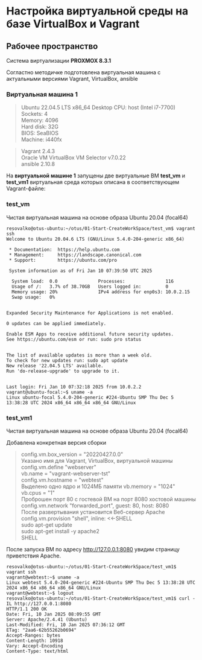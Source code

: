 # Настройка виртуальной среды на базе VirtualBox и Vagrant

## Рабочее пространство
Система виртуализации **PROXMOX 8.3.1**

Согластно методичке подготовлена виртуальная машина с актуальными версиями Vagrant, VirtualBox, ansible  
### Виртуальная машина 1
> Ubuntu 22.04.5 LTS x86_64 Desktop
> CPU: host (Intel i7-7700)  
> Sockets: 4  
> Memory: 4096  
> Hard disk: 32G  
> BIOS: SeaBIOS  
> Machine: i440fx  

> Vagrant 2.4.3  
> Oracle VM VirtualBox VM Selector v7.0.22  
> ansible 2.10.8

На **виртуальной машине 1** запущены две виртуальные ВМ **test_vm** и **test_vm1** виртуальная среда которых описана в соответствующем Vagrant-файле:  

### test_vm  
Чистая виртуальная машина на основе образа Ubuntu 20.04 (focal64) 
``` 
resovalko@otus-ubuntu:~/otus/01-Start-CreateWorkSpace/test_vm$ vagrant ssh
Welcome to Ubuntu 20.04.6 LTS (GNU/Linux 5.4.0-204-generic x86_64)

 * Documentation:  https://help.ubuntu.com
 * Management:     https://landscape.canonical.com
 * Support:        https://ubuntu.com/pro

 System information as of Fri Jan 10 07:39:50 UTC 2025

  System load:  0.0               Processes:               116
  Usage of /:   3.7% of 38.70GB   Users logged in:         0
  Memory usage: 20%               IPv4 address for enp0s3: 10.0.2.15
  Swap usage:   0%


Expanded Security Maintenance for Applications is not enabled.

0 updates can be applied immediately.

Enable ESM Apps to receive additional future security updates.
See https://ubuntu.com/esm or run: sudo pro status


The list of available updates is more than a week old.
To check for new updates run: sudo apt update
New release '22.04.5 LTS' available.
Run 'do-release-upgrade' to upgrade to it.


Last login: Fri Jan 10 07:32:18 2025 from 10.0.2.2
vagrant@ubuntu-focal:~$ uname -a
Linux ubuntu-focal 5.4.0-204-generic #224-Ubuntu SMP Thu Dec 5 13:38:28 UTC 2024 x86_64 x86_64 x86_64 GNU/Linux
```

### test_vm1
Чистая виртуальная машина на основе образа Ubuntu 20.04 (focal64) 
  
Добавлена конкретная версия сборки  
> config.vm.box_version = "20220427.0.0"  
Указано имя для Vagrant, VirtualBox, виртуальной машины
> config.vm.define "webserver"  
> vb.name = "vagrant-webserver-tst"  
> config.vm.hostname = "webtest"  
Выделено одно ядро и 1024МБ памяти
> vb.memory = "1024"  
> vb.cpus = "1"  
Проброшен порт 80 с гостевой ВМ на порт 8080 хостовой машины  
> config.vm.network "forwarded_port", guest: 80, host: 8080  
После развертывания установится Веб-сервер Apache  
> config.vm.provision "shell", inline: <<-SHELL  
>      sudo apt-get update  
>      sudo apt-get install -y apache2  
>   SHELL  
  
После запуска ВМ по адресу http://127.0.0.1:8080 увидим страницу приветствия Apache.  
```
resovalko@otus-ubuntu:~/otus/01-Start-CreateWorkSpace/test_vm1$ vagrant ssh
vagrant@webtest:~$ uname -a
Linux webtest 5.4.0-204-generic #224-Ubuntu SMP Thu Dec 5 13:38:28 UTC 2024 x86_64 x86_64 x86_64 GNU/Linux
vagrant@webtest:~$ logout
resovalko@otus-ubuntu:~/otus/01-Start-CreateWorkSpace/test_vm1$ curl -IL http://127.0.0.1:8080
HTTP/1.1 200 OK
Date: Fri, 10 Jan 2025 08:09:55 GMT
Server: Apache/2.4.41 (Ubuntu)
Last-Modified: Fri, 10 Jan 2025 07:36:12 GMT
ETag: "2aa6-62b55262b0694"
Accept-Ranges: bytes
Content-Length: 10918
Vary: Accept-Encoding
Content-Type: text/html
```
